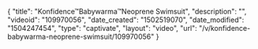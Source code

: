 {
    "title": "Konfidence&trade;Babywarma&trade;Neoprene Swimsuit",
    "description": "",
    "videoid": "109970056",
    "date_created": "1502519070",
    "date_modified": "1504247454",
    "type": "captivate",
    "layout": "video",
    "url": "\/v\/konfidence-babywarma-neoprene-swimsuit\/109970056"
}